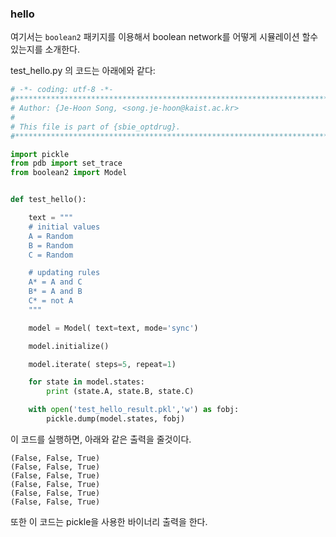  ### hello 

여기서는 `boolean2` 패키지를 이용해서 boolean network를 어떻게 시뮬레이션 할수 있는지를 소개한다. 

test_hello.py 의 코드는 아래에와 같다: 

```python
# -*- coding: utf-8 -*-
#*************************************************************************
# Author: {Je-Hoon Song, <song.je-hoon@kaist.ac.kr>
#
# This file is part of {sbie_optdrug}.
#*************************************************************************

import pickle 
from pdb import set_trace
from boolean2 import Model


def test_hello():

    text = """
    # initial values
    A = Random
    B = Random
    C = Random

    # updating rules
    A* = A and C
    B* = A and B
    C* = not A
    """

    model = Model( text=text, mode='sync')

    model.initialize()

    model.iterate( steps=5, repeat=1)

    for state in model.states:
        print (state.A, state.B, state.C)

    with open('test_hello_result.pkl','w') as fobj: 
        pickle.dump(model.states, fobj)

```

이 코드를 실행하면, 아래와 같은 출력을 줄것이다. 

```
(False, False, True)
(False, False, True)
(False, False, True)
(False, False, True)
(False, False, True)
(False, False, True)
```

또한 이 코드는 pickle을 사용한 바이너리 출력을 한다. 

